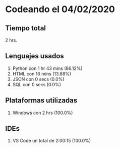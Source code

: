 # Codeando el 04/02/2020

## Tiempo total
2 hrs.

## Lenguajes usados
1. Python con 1 hr 43 mins (86.12%)
1. HTML con 16 mins (13.88%)
1. JSON con 0 secs (0.0%)
1. SQL con 0 secs (0.0%)

## Plataformas utilizadas
1. Windows con 2 hrs (100.0%)

## IDEs
1. VS Code un total de 2:00:15 (100.0%)
